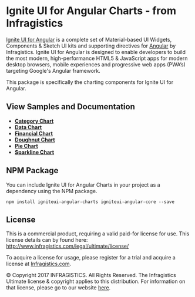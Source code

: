 # Ignite UI for Angular Charts - from Infragistics

[Ignite UI for Angular](https://www.infragistics.com/products/ignite-ui-angular) is a complete set of Material-based UI Widgets, Components & Sketch UI kits and supporting directives for [Angular](https://angular.io/) by Infragistics.  Ignite UI for Angular is designed to enable developers to build the most modern, high-performance HTML5 & JavaScript apps for modern desktop browsers, mobile experiences and progressive web apps (PWA’s) targeting Google's Angular framework.

This package is specifically the charting components for Ignite UI for Angular.

## View Samples and Documentation

- [**Category Chart**   ](https://www.infragistics.com/angularsite/components/category-chart.html)
- [**Data Chart**       ](https://www.infragistics.com/angularsite/components/data-chart.html)
- [**Financial Chart**  ](https://www.infragistics.com/angularsite/components/financial-chart.html)
- [**Doughnut Chart**   ](https://www.infragistics.com/angularsite/components/doughnut-chart.html)
- [**Pie Chart**        ](https://www.infragistics.com/angularsite/components/pie-chart.html)
- [**Sparkline Chart**  ](https://www.infragistics.com/angularsite/components/sparkline.html)


## NPM Package

You can include Ignite UI for Angular Charts in your project as a dependency using the NPM package.

`npm install igniteui-angular-charts igniteui-angular-core --save`

## License
This is a commercial product, requiring a valid paid-for license for use. This license details can by found here: http://www.infragistics.com/legal/ultimate/license/

To acquire a license for usage, please register for a trial and acquire a license at [Infragistics.com](https://www.infragistics.com).

© Copyright 2017 INFRAGISTICS. All Rights Reserved.  The Infragistics Ultimate license & copyright applies to this distribution.  For information on that license, please go to our website [here](https://www.infragistics.com/legal/license).
